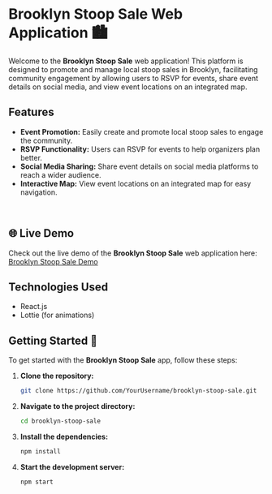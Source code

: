 # Brooklyn Stoop Sale Web Application 🏙️

Welcome to the **Brooklyn Stoop Sale** web application! This platform is designed to promote and manage local stoop sales in Brooklyn, facilitating community engagement by allowing users to RSVP for events, share event details on social media, and view event locations on an integrated map.



## Features

- **Event Promotion:** Easily create and promote local stoop sales to engage the community.
- **RSVP Functionality:** Users can RSVP for events to help organizers plan better.
- **Social Media Sharing:** Share event details on social media platforms to reach a wider audience.
- **Interactive Map:** View event locations on an integrated map for easy navigation.
<br>

## 🌐 Live Demo

Check out the live demo of the **Brooklyn Stoop Sale** web application here: [Brooklyn Stoop Sale Demo](https://pantry-tracker-mu-opal.vercel.app/)
<br>

## Technologies Used

  - React.js
  - Lottie (for animations)
  


## Getting Started 🚀

To get started with the **Brooklyn Stoop Sale** app, follow these steps:

1. **Clone the repository:**
    ```bash
    git clone https://github.com/YourUsername/brooklyn-stoop-sale.git
    ```

2. **Navigate to the project directory:**
    ```bash
    cd brooklyn-stoop-sale
    ```

3. **Install the dependencies:**
    ```bash
    npm install
    ```

4. **Start the development server:**
    ```bash
    npm start
    ```


